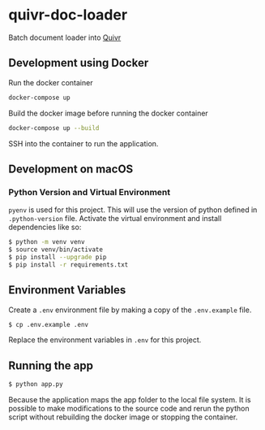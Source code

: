 # quivr-doc-loader
Batch document loader into [Quivr](https://github.com/StanGirard/quivr)

## Development using Docker

Run the docker container

```bash
docker-compose up
```

Build the docker image before running the docker container

```bash
docker-compose up --build
```

SSH into the container to run the application.

## Development on macOS

### Python Version and Virtual Environment

`pyenv` is used for this project. This will use the version of python defined in `.python-version` file. Activate the virtual environment and install dependencies like so:

```bash
$ python -m venv venv
$ source venv/bin/activate
$ pip install --upgrade pip
$ pip install -r requirements.txt
```

## Environment Variables

Create a `.env` environment file by making a copy of the `.env.example` file.

```bash
$ cp .env.example .env
```

Replace the environment variables in `.env` for this project.

## Running the app

```bash
$ python app.py
```

Because the application maps the app folder to the local file system. It is possible to make modifications to the source code and rerun the python script without rebuilding the docker image or stopping the container.